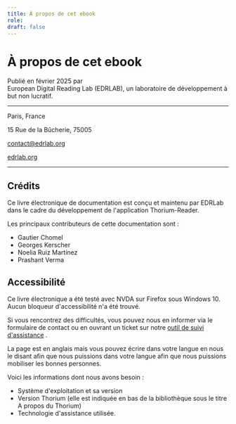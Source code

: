 ```yaml
---
title: À propos de cet ebook
role: 
draft: false
---
```


# À propos de cet ebook

Publié en février 2025 par <br/> European Digital Reading Lab (EDRLAB), un laboratoire de développement à but non lucratif.


---

Paris, France

15 Rue de la Bûcherie, 75005 

[contact@edrlab.org](mailto:contact@edrlab.org)

[edrlab.org](https://www.edrlab.org/)


---

## Crédits

Ce livre électronique de documentation est conçu et maintenu par EDRLab dans le cadre du développement de l'application Thorium-Reader.

Les principaux contributeurs de cette documentation sont :

- Gautier Chomel
- Georges Kerscher
- Noelia Ruiz Martínez
- Prashant Verma

## Accessibilité

Ce livre électronique a été testé avec NVDA sur Firefox sous Windows 10. Aucun bloqueur d'accessibilité n'a été trouvé.

Si vous rencontrez des difficultés, vous pouvez nous en informer via le formulaire de contact ou en ouvrant un ticket sur notre [outil de suivi d'assistance](https://github.com/edrlab/thorium-reader-doc/issues/new) .

La page est en anglais mais vous pouvez écrire dans votre langue en nous le disant afin que nous puissions dans votre langue afin que nous puissions mobiliser les bonnes personnes.

Voici les informations dont nous avons besoin :

- Système d'exploitation et sa version
- Version Thorium (elle est indiquée en bas de la bibliothèque sous le titre A propos du Thorium)
- Technologie d'assistance utilisée.